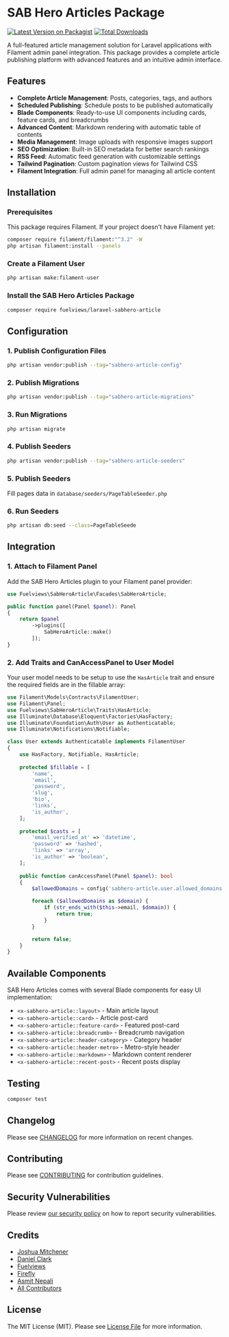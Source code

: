 # SAB Hero Articles Package

[![Latest Version on Packagist](https://img.shields.io/packagist/v/fuelviews/laravel-sabhero-article.svg?style=flat-square)](https://packagist.org/packages/fuelviews/laravel-sabhero-article)
[![Total Downloads](https://img.shields.io/packagist/dt/fuelviews/laravel-sabhero-article.svg?style=flat-square)](https://packagist.org/packages/fuelviews/laravel-sabhero-article)

A full-featured article management solution for Laravel applications with Filament admin panel integration. This package provides a complete article publishing platform with advanced features and an intuitive admin interface.

## Features

- **Complete Article Management**: Posts, categories, tags, and authors
- **Scheduled Publishing**: Schedule posts to be published automatically
- **Blade Components**: Ready-to-use UI components including cards, feature cards, and breadcrumbs
- **Advanced Content**: Markdown rendering with automatic table of contents
- **Media Management**: Image uploads with responsive images support
- **SEO Optimization**: Built-in SEO metadata for better search rankings
- **RSS Feed**: Automatic feed generation with customizable settings
- **Tailwind Pagination**: Custom pagination views for Tailwind CSS
- **Filament Integration**: Full admin panel for managing all article content

## Installation

### Prerequisites

This package requires Filament. If your project doesn't have Filament yet:

```bash
composer require filament/filament:"^3.2" -W
php artisan filament:install --panels
```

### Create a Filament User
```bash
php artisan make:filament-user
```

### Install the SAB Hero Articles Package

```bash
composer require fuelviews/laravel-sabhero-article
```

## Configuration

### 1. Publish Configuration Files

```bash
php artisan vendor:publish --tag="sabhero-article-config"
```

### 2. Publish Migrations

```bash
php artisan vendor:publish --tag="sabhero-article-migrations"
```

### 3. Run Migrations

```bash
php artisan migrate
```

### 4. Publish Seeders

```bash
php artisan vendor:publish --tag="sabhero-article-seeders"
```

### 5. Publish Seeders

Fill pages data in `database/seeders/PageTableSeeder.php`

### 6. Run Seeders

```bash
php artisan db:seed --class=PageTableSeede
```


## Integration

### 1. Attach to Filament Panel

Add the SAB Hero Articles plugin to your Filament panel provider:

```php
use Fuelviews\SabHeroArticle\Facades\SabHeroArticle;

public function panel(Panel $panel): Panel
{
    return $panel
        ->plugins([
            SabHeroArticle::make()
        ]);
}
```

### 2. Add Traits and CanAccessPanel to User Model

Your user model needs to be setup to use the `HasArticle` trait and ensure the required fields are in the fillable array:

```php
use Filament\Models\Contracts\FilamentUser;
use Filament\Panel;
use Fuelviews\SabHeroArticle\Traits\HasArticle;
use Illuminate\Database\Eloquent\Factories\HasFactory;
use Illuminate\Foundation\Auth\User as Authenticatable;
use Illuminate\Notifications\Notifiable;

class User extends Authenticatable implements FilamentUser
{
    use HasFactory, Notifiable, HasArticle;
    
    protected $fillable = [
        'name',
        'email',
        'password',
        'slug',
        'bio',
        'links',
        'is_author',
    ];
    
    protected $casts = [
        'email_verified_at' => 'datetime',
        'password' => 'hashed',
        'links' => 'array',
        'is_author' => 'boolean',
    ];
    
    public function canAccessPanel(Panel $panel): bool
    {
        $allowedDomains = config('sabhero-article.user.allowed_domains', []);

        foreach ($allowedDomains as $domain) {
            if (str_ends_with($this->email, $domain)) {
                return true;
            }
        }

        return false;
    }
}
```

## Available Components

SAB Hero Articles comes with several Blade components for easy UI implementation:

- `<x-sabhero-article::layout>` - Main article layout
- `<x-sabhero-article::card>` - Article post-card
- `<x-sabhero-article::feature-card>` - Featured post-card
- `<x-sabhero-article::breadcrumb>` - Breadcrumb navigation
- `<x-sabhero-article::header-category>` - Category header
- `<x-sabhero-article::header-metro>` - Metro-style header
- `<x-sabhero-article::markdown>` - Markdown content renderer
- `<x-sabhero-article::recent-post>` - Recent posts display

## Testing

```bash
composer test
```

## Changelog

Please see [CHANGELOG](CHANGELOG.md) for more information on recent changes.

## Contributing

Please see [CONTRIBUTING](CONTRIBUTING.md) for contribution guidelines.

## Security Vulnerabilities

Please review [our security policy](../../security/policy) on how to report security vulnerabilities.

## Credits

- [Joshua Mitchener](https://github.com/thejmitchener)
- [Daniel Clark](https://github.com/sweatybreeze)
- [Fuelviews](https://github.com/fuelviews)
- [Firefly](https://github.com/thefireflytech)
- [Asmit Nepali](https://github.com/AsmitNepali)
- [All Contributors](../../contributors)

## License

The MIT License (MIT). Please see [License File](LICENSE.md) for more information.

